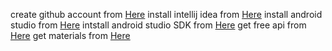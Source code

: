create github account from [Here](https://github.com/join)
install intellij idea from [Here](https://dl4.soft98.ir/programing/JetBrains.IntelliJ.IDEA.2023.3.4.exe?1709514527)
install android studio from [Here](https://dl2.soft98.ir/mobile/Android.Studio.2023.2.1.23.x64.rar?1709514664)
intstall android studio SDK from [Here](https://dl2.soft98.ir/mobile/Android.SDK.Tools.26.1.1.rar?1709514655)
get free api from [Here](https://rapidapi.com/collection/list-of-free-apis)
get materials from [Here](https://m3.material.io/)
